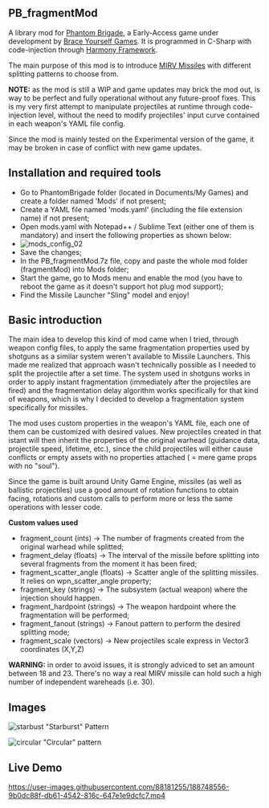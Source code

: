 ## PB_fragmentMod
A library mod for [Phantom Brigade](https://braceyourselfgames.com/phantom-brigade/), a Early-Access game under development by [Brace Yourself Games](https://braceyourselfgames.com). It is programmed in C-Sharp with code-injection through [Harmony Framework](https://harmony.pardeike.net/).

The main purpose of this mod is to introduce [MIRV Missiles](https://en.wikipedia.org/wiki/Multiple_independently_targetable_reentry_vehicle) with different splitting patterns to choose from.

<b>NOTE:</b> as the mod is still a WIP and game updates may brick the mod out, is way to be perfect and fully operational without any future-proof fixes. This is my very first attempt to manipulate projectiles at runtime through code-injection level, without the need to modify projectiles' input curve contained in each weapon's YAML file config.

Since the mod is mainly tested on the Experimental version of the game, it may be broken in case of conflict with new game updates.

## Installation and required tools
- Go to PhantomBrigade folder (located in Documents/My Games) and create a folder named 'Mods' if not present;
- Create a YAML file named 'mods.yaml' (including the file extension name) if not present;
- Open mods.yaml with Notepad++ / Sublime Text (either one of them is mandatory) and insert the following properties as shown below:
- ![mods_config_02](https://user-images.githubusercontent.com/88181255/188758336-726faaca-9031-47d2-8ec4-07fa2e98f845.png)
- Save the changes;
- In the PB_fragmentMod.7z file, copy and paste the whole mod folder (fragmentMod) into Mods folder;
- Start the game, go to Mods menu and enable the mod (you have to reboot the game as it doesn't support hot plug mod support);
- Find the Missile Launcher "Sling" model and enjoy!

## Basic introduction
The main idea to develop this kind of mod came when I tried, through weapon config files, to apply the same fragmentation properties used by shotguns as a similar system weren't available to Missile Launchers. This made me realized that approach wasn't technically possible as I needed to split the projectile after a set time. The system used in shotguns works in order to apply instant fragmentation (immediately after the projectiles are fired) and the fragmentation delay algorithm works specifically for that kind of weapons, which is why I decided to develop a fragmentation system specifically for missiles.

The mod uses custom properties in the weapon's YAML file, each one of them can be customized with desired values.
New projectiles created in that istant will then inherit the properties of the original warhead (guidance data, projectile speed, lifetime, etc.), since the child projectiles will either cause conflicts or empty assets with no properties attached ( = mere game props with no "soul").

Since the game is built around Unity Game Engine, missiles (as well as ballistic projectiles) use a good amount of rotation functions to obtain facing, rotations and custom calls to perform more or less the same operations with lesser code.

<b>Custom values used</b>
- fragment_count (ints) → The number of fragments created from the original warhead while splitted;
- fragment_delay (floats) → The interval of the missile before splitting into several fragments from the moment it has been fired;
- fragment_scatter_angle (floats) → Scatter angle of the splitting missiles. It relies on wpn_scatter_angle property;
- fragment_key (strings) → The subsystem (actual weapon) where the injection should happen.
- fragment_hardpoint (strings) → The weapon hardpoint where the fragmentation will be performed;
- fragment_fanout (strings) → Fanout pattern to perform the desired splitting mode;
- fragment_scale (vectors) → New projectiles scale express in Vector3 coordinates (X,Y,Z)

<b>WARNING:</b> in order to avoid issues, it is strongly adviced to set an amount between 18 and 23. There's no way a real MIRV missile can hold such a high number of independent wareheads (i.e. 30).

## Images
![starbust](https://user-images.githubusercontent.com/88181255/188744853-dbecbb07-64be-403b-95ce-61c9e719f7cf.png)
"Starburst" Pattern

![circular](https://user-images.githubusercontent.com/88181255/188744872-4971d4ce-05b7-419c-ae5d-b48cb301d5f8.png)
"Circular" pattern

## Live Demo
https://user-images.githubusercontent.com/88181255/188748556-9b0dc88f-db61-4542-816c-647e1e9dcfc7.mp4
